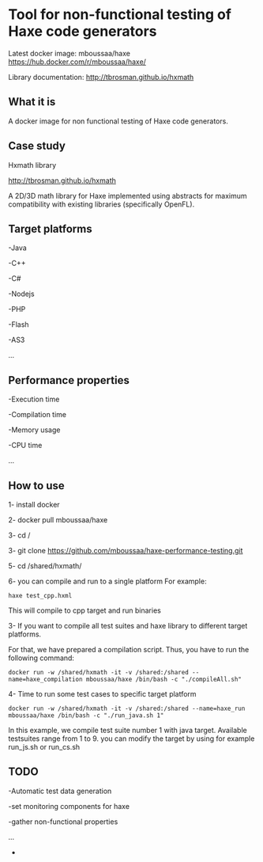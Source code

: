 
# Tool for non-functional testing of Haxe code generators

Latest docker image: mboussaa/haxe https://hub.docker.com/r/mboussaa/haxe/

Library documentation: http://tbrosman.github.io/hxmath

## What it is
A docker image for non functional testing of Haxe code generators.

## Case study
Hxmath library 

http://tbrosman.github.io/hxmath

A 2D/3D math library for Haxe implemented using abstracts for maximum compatibility with existing libraries (specifically OpenFL).

## Target platforms
-Java

-C++

-C#

-Nodejs

-PHP

-Flash

-AS3

...

## Performance properties
-Execution time

-Compilation time

-Memory usage

-CPU time

...

## How to use
1- install docker

2- docker pull mboussaa/haxe

3- cd /

3- git clone https://github.com/mboussaa/haxe-performance-testing.git

5- cd /shared/hxmath/ 

6- you can compile and run to a single platform For example:
```
haxe test_cpp.hxml
```
This will compile to cpp target and run binaries

3- If you want to compile all test suites and haxe library to different target platforms.

For that, we have prepared a compilation script. Thus, you have to run the following command:
```
docker run -w /shared/hxmath -it -v /shared:/shared --name=haxe_compilation mboussaa/haxe /bin/bash -c "./compileAll.sh"
```
4- Time to run some test cases to specific target platform
``` 
docker run -w /shared/hxmath -it -v /shared:/shared --name=haxe_run mboussaa/haxe /bin/bash -c "./run_java.sh 1"
```
In this example, we compile test suite number 1 with java target. Available testsuites range from 1 to 9. you can modify the target by using for example run_js.sh or run_cs.sh

## TODO
-Automatic test data generation

-set monitoring components for haxe

-gather non-functional properties

...



-
